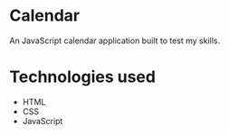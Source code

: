 # Calendar

An JavaScript calendar application built to test my skills.

# Technologies used

- HTML
- CSS 
- JavaScript
